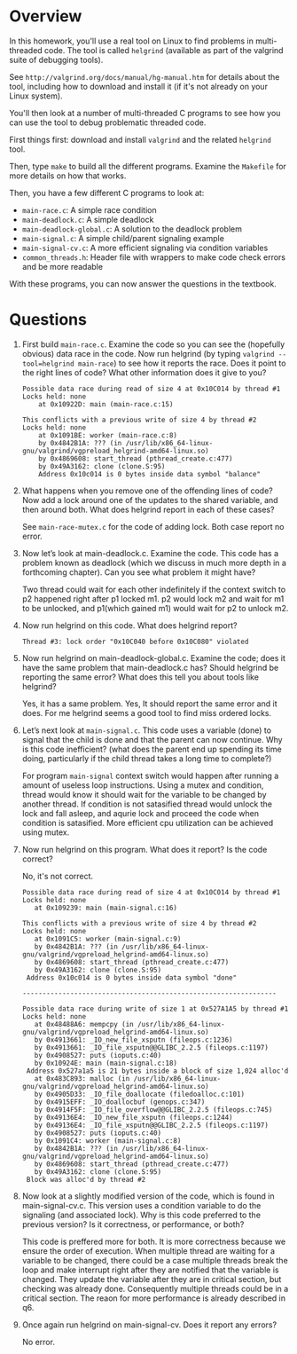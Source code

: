 
# Overview

In this homework, you'll use a real tool on Linux to find problems in
multi-threaded code. The tool is called `helgrind` (available as part of the
valgrind suite of debugging tools).

See `http://valgrind.org/docs/manual/hg-manual.htm` for details about
the tool, including how to download and install it (if it's not
already on your Linux system).

You'll then look at a number of multi-threaded C programs to see how you can
use the tool to debug problematic threaded code.

First things first: download and install `valgrind` and the related `helgrind` tool. 

Then, type `make` to build all the different programs. Examine the `Makefile`
for more details on how that works.

Then, you have a few different C programs to look at:
- `main-race.c`: A simple race condition
- `main-deadlock.c`: A simple deadlock
- `main-deadlock-global.c`: A solution to the deadlock problem
- `main-signal.c`: A simple child/parent signaling example
- `main-signal-cv.c`: A more efficient signaling via condition variables
- `common_threads.h`: Header file with wrappers to make code check errors and be more readable

With these programs, you can now answer the questions in the textbook.

# Questions
1. First build ```main-race.c```. Examine the code so you can see the (hopefully obvious) data race in the code. Now run helgrind (by typing ```valgrind --tool=helgrind main-race```) to see how it reports the race. Does it point to the right lines of code? What other information does it give to you?

	```
	Possible data race during read of size 4 at 0x10C014 by thread #1
	Locks held: none
		at 0x10922D: main (main-race.c:15)

	This conflicts with a previous write of size 4 by thread #2
	Locks held: none
		at 0x1091BE: worker (main-race.c:8)
		by 0x4842B1A: ??? (in /usr/lib/x86_64-linux-gnu/valgrind/vgpreload_helgrind-amd64-linux.so)
		by 0x4869608: start_thread (pthread_create.c:477)
		by 0x49A3162: clone (clone.S:95)
		Address 0x10c014 is 0 bytes inside data symbol "balance"
	```
2. What happens when you remove one of the offending lines of code? Now add a lock around one of the updates to the shared variable, and then around both. What does helgrind report in each of these cases?

	See ```main-race-mutex.c``` for the code of adding lock. Both case report no error.

3. Now let’s look at main-deadlock.c. Examine the code. This code has a problem known as deadlock (which we discuss in much more depth in a forthcoming chapter). Can you see what problem it might have?

	Two thread could wait for each other indefinitely if the context switch to p2 happened right after p1 locked m1. p2 would lock m2 and wait for m1 to be unlocked, and p1(which gained m1) would wait for p2 to unlock m2.

4. Now run helgrind on this code. What does helgrind report?

	```Thread #3: lock order "0x10C040 before 0x10C080" violated```

5. Now run helgrind on main-deadlock-global.c. Examine the code; does it have the same problem that main-deadlock.c has? Should helgrind be reporting the same error? What does this tell you about tools like helgrind?

	Yes, it has a same problem. Yes, It should report the same error and it does. For me helgrind seems a good tool to find miss ordered locks.

6. Let’s next look at ```main-signal.c```. This code uses a variable (done) to signal that the child is done and that the parent can now continue. Why is this code inefficient? (what does the parent end up spending its time doing, particularly if the child thread takes a long time to complete?)

	For program ```main-signal``` context switch would happen after running a amount of useless loop instructions. Using a mutex and condition, thread would know it should wait for the variable to be changed by another thread. If condition is not satasified thread would unlock the lock and fall asleep, and aqurie lock and proceed the code when condition is satasified. More efficient cpu utilization can be achieved using mutex.

7. Now run helgrind on this program. What does it report? Is the code
correct?

	No, it's not correct.
	```
	Possible data race during read of size 4 at 0x10C014 by thread #1
	Locks held: none
	   at 0x109239: main (main-signal.c:16)

	This conflicts with a previous write of size 4 by thread #2
	Locks held: none
	   at 0x1091C5: worker (main-signal.c:9)
	   by 0x4842B1A: ??? (in /usr/lib/x86_64-linux-gnu/valgrind/vgpreload_helgrind-amd64-linux.so)
	   by 0x4869608: start_thread (pthread_create.c:477)
	   by 0x49A3162: clone (clone.S:95)
	 Address 0x10c014 is 0 bytes inside data symbol "done"

	----------------------------------------------------------------

	Possible data race during write of size 1 at 0x527A1A5 by thread #1
	Locks held: none
	   at 0x48488A6: mempcpy (in /usr/lib/x86_64-linux-gnu/valgrind/vgpreload_helgrind-amd64-linux.so)
	   by 0x4913661: _IO_new_file_xsputn (fileops.c:1236)
	   by 0x4913661: _IO_file_xsputn@@GLIBC_2.2.5 (fileops.c:1197)
	   by 0x4908527: puts (ioputs.c:40)
	   by 0x10924E: main (main-signal.c:18)
	 Address 0x527a1a5 is 21 bytes inside a block of size 1,024 alloc'd
	   at 0x483C893: malloc (in /usr/lib/x86_64-linux-gnu/valgrind/vgpreload_helgrind-amd64-linux.so)
	   by 0x4905D33: _IO_file_doallocate (filedoalloc.c:101)
	   by 0x4915EFF: _IO_doallocbuf (genops.c:347)
	   by 0x4914F5F: _IO_file_overflow@@GLIBC_2.2.5 (fileops.c:745)
	   by 0x49136E4: _IO_new_file_xsputn (fileops.c:1244)
	   by 0x49136E4: _IO_file_xsputn@@GLIBC_2.2.5 (fileops.c:1197)
	   by 0x4908527: puts (ioputs.c:40)
	   by 0x1091C4: worker (main-signal.c:8)
	   by 0x4842B1A: ??? (in /usr/lib/x86_64-linux-gnu/valgrind/vgpreload_helgrind-amd64-linux.so)
	   by 0x4869608: start_thread (pthread_create.c:477)
	   by 0x49A3162: clone (clone.S:95)
	 Block was alloc'd by thread #2
	 ```

8. Now look at a slightly modified version of the code, which is found in
main-signal-cv.c. This version uses a condition variable to do the signaling (and associated lock). Why is this code preferred to the previous version? Is it correctness, or performance, or both?

	This code is preffered more for both. It is more correctness because we ensure the order of execution. When multiple thread are waiting for a variable to be changed, there could be a case multiple threads break the loop and make interrupt right after they are notified that the variable is changed. They update the variable after they are in critical section, but checking was already done. Consequently multiple threads could be in a critical section. The reaon for more performance is already described in q6. 

9. Once again run helgrind on main-signal-cv. Does it report any errors?

	No error.


